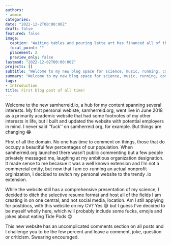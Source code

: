 ```yaml
---
authors:
- admin
categories:
date: "2022-12-2T00:00:00Z"
draft: false
featured: false
image:
  caption: 'Waiting tables and pouring latte art has financed all of the content on this website dated mid-2019 to today.'
  focal_point: ""
  placement: 2
  preview_only: false
lastmod: "2022-12-02T00:00:00Z"
projects: []
subtitle: "Welcome to my new blog space for science, music, running, comedy and running"
summary: "Welcome to my new blog space for science, music, running, comedy and running"
tags:
- Introduction
title: First blog post of all time!
---
```


Welcome to the new samherreid.io, a hub for my content spanning several interests. My first personal webiste, samherreid.org, went live in June 2018 as a primarily academic website that had some footnotes of my other interests in life, but I built and updated the website with potential employers in mind. I never said ‘‘fuck’’ on samherreid.org, for example. But things are changing 😂

FIrst of all the domain. No one has time to comment on things, those that do occupy a beautiful few percentages of our population. When samherreid.org launched there wasn’t public commenting but a few people privately messaged me, laughing at my ambitious organization designation. It made sense to me becasue it was a well known extension and I’m not a commercial entity, but now that I am co-running an actual nonprofit orginization, I decided to switch my personal website to the trendy .io extension.

While the website still has a comprehensive presentation of my science, I decided to ditch the selective resume format and host all of the fields I am creating in on one central, and not social media, location. Am I still applying for postdocs, with this website on my CV? Yes 😅 but I guess I’ve decided to be myself wholly here, which will probably include some fucks, emojis and jokes about eating Tide Pods 😊

This new website has an uncomplicated comments section on all posts and I challenge you to be the few percent and leave a comment, joke, question or criticism. Swearing encouraged.  
